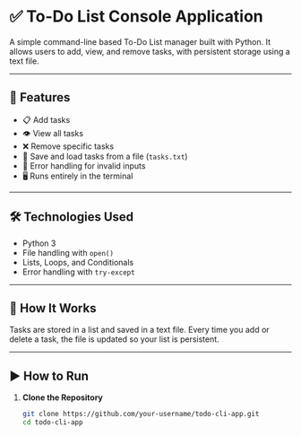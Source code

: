 # ✅ To-Do List Console Application

A simple command-line based To-Do List manager built with Python. It allows users to add, view, and remove tasks, with persistent storage using a text file.

---

## 📌 Features

- 📋 Add tasks
- 👁 View all tasks
- ❌ Remove specific tasks
- 💾 Save and load tasks from a file (`tasks.txt`)
- 🧠 Error handling for invalid inputs
- 🖥 Runs entirely in the terminal

---

## 🛠 Technologies Used

- Python 3
- File handling with `open()`
- Lists, Loops, and Conditionals
- Error handling with `try-except`

---

## 📂 How It Works

Tasks are stored in a list and saved in a text file. Every time you add or delete a task, the file is updated so your list is persistent.

---

## ▶️ How to Run

1. **Clone the Repository**
   ```bash
   git clone https://github.com/your-username/todo-cli-app.git
   cd todo-cli-app
